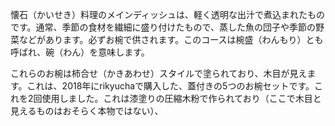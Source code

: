 <p>懐石（かいせき）料理のメインディッシュは、軽く透明な出汁で煮込まれたものです。通常、季節の食材を繊細に盛り付けたもので、蒸した魚の団子や季節の野菜などがあります。必ずお椀で供されます。このコースは椀盛（わんもり）とも呼ばれ、碗（わん）を意味します。</p>
<p>これらのお椀は柿合せ（かきあわせ）スタイルで塗られており、木目が見えます。これは、2018年にrikyuchaで購入した、蓋付きの5つのお椀セットです。これを2回使用しました。これは漆塗りの圧縮木粉で作られており（ここで木目と見えるものはおそらく本物ではない）、</p>
